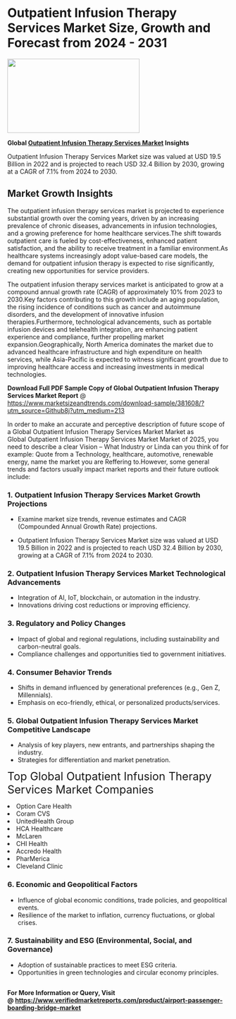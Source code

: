 <H1>Outpatient Infusion Therapy Services Market Size, Growth and Forecast from 2024 - 2031</H1><img class="aligncenter size-medium wp-image-584254" src="https://thirdeyenews.in/wp-content/uploads/2024/09/Global-Market-Research-300x168.jpeg" alt="" width="300" height="168" /><p><strong>Global&nbsp;<a href="https://www.marketsizeandtrends.com/download-sample/381608/?utm_source=Github8j?utm_medium=213">Outpatient Infusion Therapy Services Market</a> Insights</strong></p><p>Outpatient Infusion Therapy Services Market size was valued at USD 19.5 Billion in 2022 and is projected to reach USD 32.4 Billion by 2030, growing at a CAGR of 7.1% from 2024 to 2030.</p><p><h2>Market Growth Insights</h2> <p>The outpatient infusion therapy services market is projected to experience substantial growth over the coming years, driven by an increasing prevalence of chronic diseases, advancements in infusion technologies, and a growing preference for home healthcare services.The shift towards outpatient care is fueled by cost-effectiveness, enhanced patient satisfaction, and the ability to receive treatment in a familiar environment.As healthcare systems increasingly adopt value-based care models, the demand for outpatient infusion therapy is expected to rise significantly, creating new opportunities for service providers.</p> <p>The outpatient infusion therapy services market is anticipated to grow at a compound annual growth rate (CAGR) of approximately 10% from 2023 to 2030.Key factors contributing to this growth include an aging population, the rising incidence of conditions such as cancer and autoimmune disorders, and the development of innovative infusion therapies.Furthermore, technological advancements, such as portable infusion devices and telehealth integration, are enhancing patient experience and compliance, further propelling market expansion.Geographically, North America dominates the market due to advanced healthcare infrastructure and high expenditure on health services, while Asia-Pacific is expected to witness significant growth due to improving healthcare access and increasing investments in medical technologies.</p> <p><span class=""><strong>Download Full PDF Sample Copy of Global Outpatient Infusion Therapy Services Market Report</strong> @ <a href="https://www.marketsizeandtrends.com/download-sample/381608/?utm_source=Github8j?utm_medium=213" target="_blank">https://www.marketsizeandtrends.com/download-sample/381608/?utm_source=Github8j?utm_medium=213</a></span></p><p>In order to make an accurate and perceptive description of future scope of a Global&nbsp;Outpatient Infusion Therapy Services Market Market as Global&nbsp;Outpatient Infusion Therapy Services Market Market of 2025, you need to describe a clear Vision &ndash; What Industry or Linda can you think of for example: Quote from a Technology, healthcare, automotive, renewable energy, name the market you are Reffering to.However, some general trends and factors usually impact market reports and their future outlook include:</p><h3>1.&nbsp;<strong>Outpatient Infusion Therapy Services Market Growth Projections</strong></h3><ul><li>Examine market size trends, revenue estimates and CAGR (Compounded Annual Growth Rate) projections.</li><li><p>Outpatient Infusion Therapy Services Market size was valued at USD 19.5 Billion in 2022 and is projected to reach USD 32.4 Billion by 2030, growing at a CAGR of 7.1% from 2024 to 2030.</p></li></ul><h3>2.&nbsp;<strong>Outpatient Infusion Therapy Services Market Technological Advancements</strong></h3><ul><li>Integration of AI, IoT, blockchain, or automation in the industry.</li><li>Innovations driving cost reductions or improving efficiency.</li></ul><h3>3.&nbsp;<strong>Regulatory and Policy Changes</strong></h3><ul><li>Impact of global and regional regulations, including sustainability and carbon-neutral goals.</li><li>Compliance challenges and opportunities tied to government initiatives.</li></ul><h3>4.&nbsp;<strong>Consumer Behavior Trends</strong></h3><ul><li>Shifts in demand influenced by generational preferences (e.g., Gen Z, Millennials).</li><li>Emphasis on eco-friendly, ethical, or personalized products/services.</li></ul><h3>5.&nbsp;<strong>Global Outpatient Infusion Therapy Services Market Competitive Landscape</strong></h3><ul><li>Analysis of key players, new entrants, and partnerships shaping the industry.</li><li>Strategies for differentiation and market penetration.</li></ul><p data-pm-slice="1 1 []"><span style="color: inherit; font-family: inherit; font-size: 25px;">Top Global Outpatient Infusion Therapy Services Market Companies</span></p><div class="" data-test-id=""><p><li>Option Care Health</li><li> Coram CVS</li><li> UnitedHealth Group</li><li> HCA Healthcare</li><li> McLaren</li><li> CHI Health</li><li> Accredo Health</li><li> PharMerica</li><li> Cleveland Clinic</li></p></div><h3>6.&nbsp;<strong>Economic and Geopolitical Factors</strong></h3><ul><li>Influence of global economic conditions, trade policies, and geopolitical events.</li><li>Resilience of the market to inflation, currency fluctuations, or global crises.</li></ul><h3>7.&nbsp;<strong>Sustainability and ESG (Environmental, Social, and Governance)</strong></h3><ul><li>Adoption of sustainable practices to meet ESG criteria.</li><li>Opportunities in green technologies and circular economy principles.</li></ul><h2><strong style="font-size: 14px;">For More Information or Query, Visit @&nbsp;</strong><a style="background-color: #ffffff; font-size: 14px;" href="https://www.marketsizeandtrends.com/report/outpatient-infusion-therapy-services-market/" target="_blank">https://www.verifiedmarketreports.com/product/airport-passenger-boarding-bridge-market</a></h2>